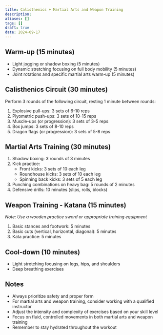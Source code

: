 ```yaml
---
title: Calisthenics + Martial Arts and Weapon Training
description: 
aliases: []
tags: []
draft: true
date: 2024-09-17
---
```

## Warm-up (15 minutes)
- Light jogging or shadow boxing (5 minutes)
- Dynamic stretching focusing on full body mobility (5 minutes)
- Joint rotations and specific martial arts warm-up (5 minutes)

## Calisthenics Circuit (30 minutes)
Perform 3 rounds of the following circuit, resting 1 minute between rounds:
1. Explosive pull-ups: 3 sets of 6-10 reps
2. Plyometric push-ups: 3 sets of 10-15 reps
3. Muscle-ups (or progression): 3 sets of 3-5 reps
4. Box jumps: 3 sets of 8-10 reps
5. Dragon flags (or progression): 3 sets of 5-8 reps

## Martial Arts Training (30 minutes)
1. Shadow boxing: 3 rounds of 3 minutes
2. Kick practice:
   - Front kicks: 3 sets of 10 each leg
   - Roundhouse kicks: 3 sets of 10 each leg
   - Spinning back kicks: 3 sets of 5 each leg
3. Punching combinations on heavy bag: 5 rounds of 2 minutes
4. Defensive drills: 10 minutes (slips, rolls, blocks)

## Weapon Training - Katana (15 minutes)
*Note: Use a wooden practice sword or appropriate training equipment*
1. Basic stances and footwork: 5 minutes
2. Basic cuts (vertical, horizontal, diagonal): 5 minutes
3. Kata practice: 5 minutes

## Cool-down (10 minutes)
- Light stretching focusing on legs, hips, and shoulders
- Deep breathing exercises

## Notes
- Always prioritize safety and proper form
- For martial arts and weapon training, consider working with a qualified instructor
- Adjust the intensity and complexity of exercises based on your skill level
- Focus on fluid, controlled movements in both martial arts and weapon training
- Remember to stay hydrated throughout the workout